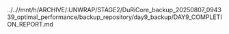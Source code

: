 ../..//mnt/h/ARCHIVE/.UNWRAP/STAGE2/DuRiCore_backup_20250807_094339_optimal_performance/backup_repository/day9_backup/DAY9_COMPLETION_REPORT.md